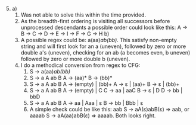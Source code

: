 5. a)
      1. Was not able to solve this within the time provided.
      2. As the breadth-first ordering is visiting all successors before unprocessed descendants a possible order could look like this: A -> B -> C -> D -> E -> I -> F -> G -> H
   b)
      1. A possible regex could be: a(aa)*ab(bb)*. This satisfy non-empty string and will first look for an a (uneven), followed by zero or more double a's (uneven), checking for an ab (a becomes even, b uneven) followed by zero or more double b (uneven).
      2. I do a methodical conversion from regex to CFG:
         1. S -> a(aa)*ab(bb)*
         2. S -> a A ab B   A -> (aa)*  B -> (bb)*
         3. S -> a A ab B   A -> (empty) | (bb)+    A -> ε | (aa)+    B -> ε | (bb)+
         4. S -> a A ab B   A -> (empty) | C    C -> aa | aaC   B -> ε | D    D -> bb | bbD
         5. S -> a A ab B   A -> aa | Aaa | ε   B -> bb | Bbb | ε
         6. A simple check could be like this: aab S -> aA(ε)abB(ε) => aab, or aaaab S -> aA(aa)abB(ε) => aaaab. Both looks right.